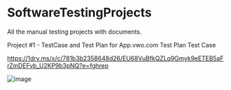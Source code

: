 # SoftwareTestingProjects
All the manual testing projects with documents.


Project #1 - TestCase and Test Plan for App.vwo.com
Test Plan 
Test Case

https://1drv.ms/x/c/781b3b2358648d26/EU68VuBfkQZLq9Gmyk9eETEB5aFrZmDEFvb_U2KP9b3pNQ?e=fghrep

![image](https://github.com/sofiya-qa/SoftwareTestingProjects/assets/174742453/3389b943-d173-4e4e-bc6d-e303af1cd35b)


